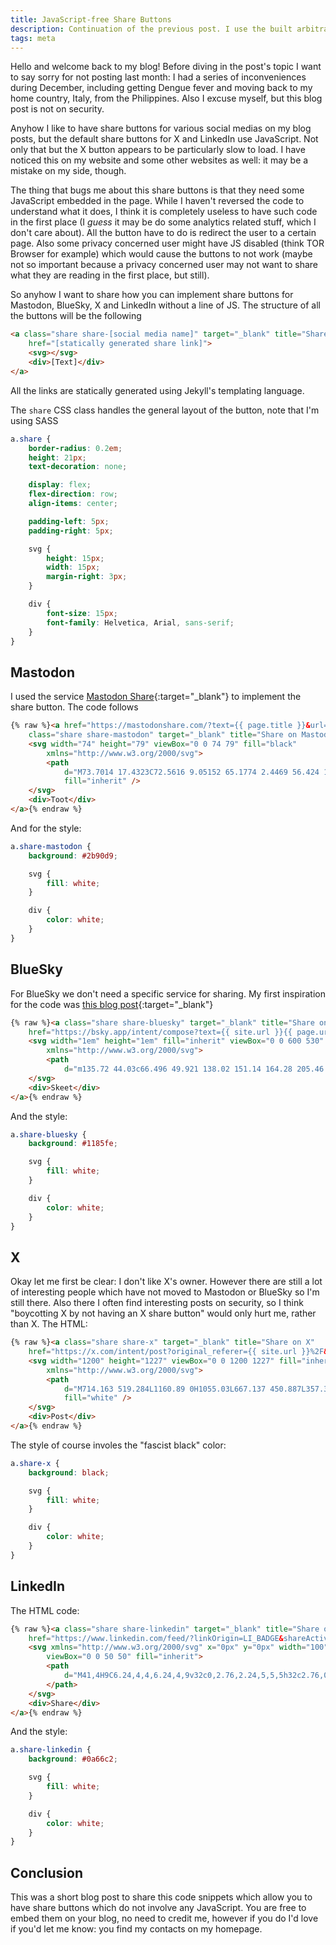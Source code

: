 ```yaml
---
title: JavaScript-free Share Buttons
description: Continuation of the previous post. I use the built arbitrary call primitive using some blind format string exploitation techniques to achieve RCE.
tags: meta
---
```


Hello and welcome back to my blog! Before diving in the post's topic I want to say sorry for not posting last month: I had
a series of inconveniences during December, including getting Dengue fever and moving back to my home country, Italy, from the
Philippines. Also I excuse myself, but this blog post is not on security.

Anyhow I like to have share buttons for various social medias on my blog posts, but the default share buttons for X and LinkedIn
use JavaScript. Not only that but the X button appears to be particularly slow to load. I have noticed this on my website and some
other websites as well: it may be a mistake on my side, though.

The thing that bugs me about this share buttons is that they need some JavaScript embedded in the page. While I haven't reversed the
code to understand what it does, I think it is completely useless to have such code in the first place (I *guess* it may be do some
analytics related stuff, which I don't care about). All the button have to do is redirect the user to a certain page. Also some privacy 
concerned user might have JS disabled (think TOR Browser for example) which would cause the buttons to not work (maybe not so important 
because a privacy concerned user may not want to share what they are reading in the first place, but still).

So anyhow I want to share how you can implement share buttons for Mastodon, BlueSky, X and LinkedIn without a line of JS.
The structure of all the buttons will be the following
```html
<a class="share share-[social media name]" target="_blank" title="Share on [social media name]"
    href="[statically generated share link]">
    <svg></svg>
    <div>[Text]</div>
</a>
```
All the links are statically generated using Jekyll's templating language.

The `share` CSS class handles the general layout of the button, note that I'm using SASS
```scss
a.share {
    border-radius: 0.2em;
    height: 21px;
    text-decoration: none;

    display: flex;
    flex-direction: row;
    align-items: center;

    padding-left: 5px;
    padding-right: 5px;

    svg {
        height: 15px;
        width: 15px;
        margin-right: 3px;
    }

    div {
        font-size: 15px;
        font-family: Helvetica, Arial, sans-serif;
    }
}
```

## Mastodon
I used the service [Mastodon Share](https://mastodonshare.com){:target="_blank"} to implement the share button. The code
follows
```html
{% raw %}<a href="https://mastodonshare.com/?text={{ page.title }}&url={{ site.url }}{{ page.url }}"
    class="share share-mastodon" target="_blank" title="Share on Mastodon">
    <svg width="74" height="79" viewBox="0 0 74 79" fill="black"
        xmlns="http://www.w3.org/2000/svg">
        <path
            d="M73.7014 17.4323C72.5616 9.05152 65.1774 2.4469 56.424 1.1671C54.9472 0.950843 49.3518 0.163818 36.3901 0.163818H36.2933C23.3281 0.163818 20.5465 0.950843 19.0697 1.1671C10.56 2.41145 2.78877 8.34604 0.903306 16.826C-0.00357854 21.0022 -0.100361 25.6322 0.068112 29.8793C0.308275 35.9699 0.354874 42.0498 0.91406 48.1156C1.30064 52.1448 1.97502 56.1419 2.93215 60.0769C4.72441 67.3445 11.9795 73.3925 19.0876 75.86C26.6979 78.4332 34.8821 78.8603 42.724 77.0937C43.5866 76.8952 44.4398 76.6647 45.2833 76.4024C47.1867 75.8033 49.4199 75.1332 51.0616 73.9562C51.0841 73.9397 51.1026 73.9184 51.1156 73.8938C51.1286 73.8693 51.1359 73.8421 51.1368 73.8144V67.9366C51.1364 67.9107 51.1302 67.8852 51.1186 67.862C51.1069 67.8388 51.0902 67.8184 51.0695 67.8025C51.0489 67.7865 51.0249 67.7753 50.9994 67.7696C50.9738 67.764 50.9473 67.7641 50.9218 67.7699C45.8976 68.9569 40.7491 69.5519 35.5836 69.5425C26.694 69.5425 24.3031 65.3699 23.6184 63.6327C23.0681 62.1314 22.7186 60.5654 22.5789 58.9744C22.5775 58.9477 22.5825 58.921 22.5934 58.8965C22.6043 58.8721 22.621 58.8505 22.6419 58.8336C22.6629 58.8167 22.6876 58.8049 22.714 58.7992C22.7404 58.7934 22.7678 58.794 22.794 58.8007C27.7345 59.9796 32.799 60.5746 37.8813 60.5733C39.1036 60.5733 40.3223 60.5733 41.5447 60.5414C46.6562 60.3996 52.0437 60.1408 57.0728 59.1694C57.1983 59.1446 57.3237 59.1233 57.4313 59.0914C65.3638 57.5847 72.9128 52.8555 73.6799 40.8799C73.7086 40.4084 73.7803 35.9415 73.7803 35.4523C73.7839 33.7896 74.3216 23.6576 73.7014 17.4323ZM61.4925 47.3144H53.1514V27.107C53.1514 22.8528 51.3591 20.6832 47.7136 20.6832C43.7061 20.6832 41.6988 23.2499 41.6988 28.3194V39.3803H33.4078V28.3194C33.4078 23.2499 31.3969 20.6832 27.3894 20.6832C23.7654 20.6832 21.9552 22.8528 21.9516 27.107V47.3144H13.6176V26.4937C13.6176 22.2395 14.7157 18.8598 16.9118 16.3545C19.1772 13.8552 22.1488 12.5719 25.8373 12.5719C30.1064 12.5719 33.3325 14.1955 35.4832 17.4394L37.5587 20.8853L39.6377 17.4394C41.7884 14.1955 45.0145 12.5719 49.2765 12.5719C52.9614 12.5719 55.9329 13.8552 58.2055 16.3545C60.4017 18.8574 61.4997 22.2371 61.4997 26.4937L61.4925 47.3144Z"
            fill="inherit" />
    </svg>
    <div>Toot</div>
</a>{% endraw %}
```
And for the style:
```scss
a.share-mastodon {
    background: #2b90d9;

    svg {
        fill: white;
    }

    div {
        color: white;
    }
}
```

## BlueSky
For BlueSky we don't need a specific service for sharing. My first inspiration for the code was [this blog post](https://www.pietschsoft.com/post/2024/11/22/how-to-add-share-on-bluesky-action-intent-button-to-your-website){:target="_blank"}
```html
{% raw %}<a class="share share-bluesky" target="_blank" title="Share on Bluesky"
    href="https://bsky.app/intent/compose?text={{ site.url }}{{ page.url }}">
    <svg width="1em" height="1em" fill="inherit" viewBox="0 0 600 530"
        xmlns="http://www.w3.org/2000/svg">
        <path
            d="m135.72 44.03c66.496 49.921 138.02 151.14 164.28 205.46 26.262-54.316 97.782-155.54 164.28-205.46 47.98-36.021 125.72-63.892 125.72 24.795 0 17.712-10.155 148.79-16.111 170.07-20.703 73.984-96.144 92.854-163.25 81.433 117.3 19.964 147.14 86.092 82.697 152.22-122.39 125.59-175.91-31.511-189.63-71.766-2.514-7.3797-3.6904-10.832-3.7077-7.8964-0.0174-2.9357-1.1937 0.51669-3.7077 7.8964-13.714 40.255-67.233 197.36-189.63 71.766-64.444-66.128-34.605-132.26 82.697-152.22-67.108 11.421-142.55-7.4491-163.25-81.433-5.9562-21.282-16.111-152.36-16.111-170.07 0-88.687 77.742-60.816 125.72-24.795z" />
    </svg>
    <div>Skeet</div>
</a>{% endraw %}
```
And the style:
```scss
a.share-bluesky {
    background: #1185fe;

    svg {
        fill: white;
    }

    div {
        color: white;
    }
}
```

## X
Okay let me first be clear: I don't like X's owner. However there are still a lot of interesting people which have not moved to
Mastodon or BlueSky so I'm still there. Also there I often find interesting posts on security, so I think "boycotting X by not
having an X share button" would only hurt me, rather than X.
The HTML:
```html
{% raw %}<a class="share share-x" target="_blank" title="Share on X"
    href="https://x.com/intent/post?original_referer={{ site.url }}%2F&text={{ page.title }}&url={{ site.url }}{{ page.url }}">
    <svg width="1200" height="1227" viewBox="0 0 1200 1227" fill="inherit"
        xmlns="http://www.w3.org/2000/svg">
        <path
            d="M714.163 519.284L1160.89 0H1055.03L667.137 450.887L357.328 0H0L468.492 681.821L0 1226.37H105.866L515.491 750.218L842.672 1226.37H1200L714.137 519.284H714.163ZM569.165 687.828L521.697 619.934L144.011 79.6944H306.615L611.412 515.685L658.88 583.579L1055.08 1150.3H892.476L569.165 687.854V687.828Z"
            fill="white" />
    </svg>
    <div>Post</div>
</a>{% endraw %}
```
The style of course involes the "fascist black" color:
```scss
a.share-x {
    background: black;

    svg {
        fill: white;
    }

    div {
        color: white;
    }
}
```

## LinkedIn
The HTML code:
```html
{% raw %}<a class="share share-linkedin" target="_blank" title="Share on LinkedIn"
    href="https://www.linkedin.com/feed/?linkOrigin=LI_BADGE&shareActive=true&shareUrl={{ site.url }}{{ page.url }}">
    <svg xmlns="http://www.w3.org/2000/svg" x="0px" y="0px" width="100" height="100"
        viewBox="0 0 50 50" fill="inherit">
        <path
            d="M41,4H9C6.24,4,4,6.24,4,9v32c0,2.76,2.24,5,5,5h32c2.76,0,5-2.24,5-5V9C46,6.24,43.76,4,41,4z M17,20v19h-6V20H17z M11,14.47c0-1.4,1.2-2.47,3-2.47s2.93,1.07,3,2.47c0,1.4-1.12,2.53-3,2.53C12.2,17,11,15.87,11,14.47z M39,39h-6c0,0,0-9.26,0-10 c0-2-1-4-3.5-4.04h-0.08C27,24.96,26,27.02,26,29c0,0.91,0,10,0,10h-6V20h6v2.56c0,0,1.93-2.56,5.81-2.56 c3.97,0,7.19,2.73,7.19,8.26V39z">
        </path>
    </svg>
    <div>Share</div>
</a>{% endraw %}
```
And the style:
```scss
a.share-linkedin {
    background: #0a66c2;

    svg {
        fill: white;
    }

    div {
        color: white;
    }
}
```

## Conclusion
This was a short blog post to share this code snippets which allow you to have share buttons which do not involve any JavaScript.
You are free to embed them on your blog, no need to credit me, however if you do I'd love if you'd let me know: you find my contacts
on my homepage.